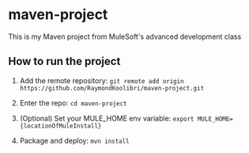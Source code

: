 # maven-project

This is my Maven project from MuleSoft's advanced development class

## How to run the project

1. Add the remote repository: `git remote add origin https://github.com/RaymondKoolibri/maven-project.git`

1. Enter the repo: `cd maven-project`

1. (Optional) Set your MULE_HOME env variable: `export MULE_HOME={locationOfMuleInstall}`

1. Package and deploy: `mvn install`

